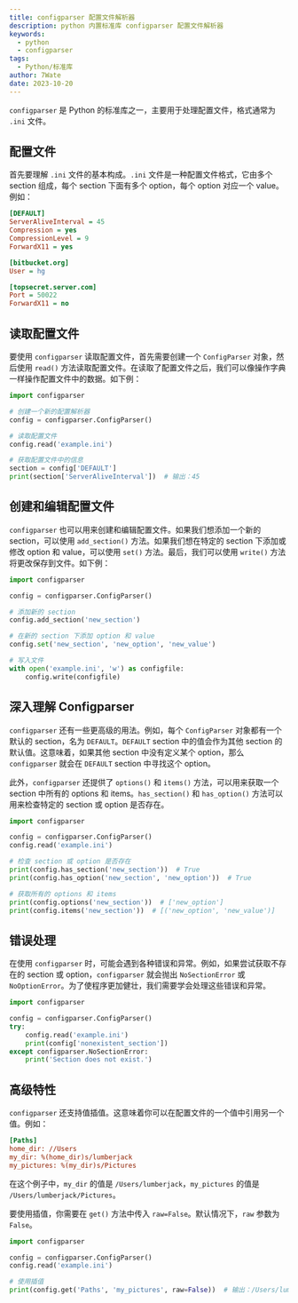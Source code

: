 ```yaml
---
title: configparser 配置文件解析器
description: python 内置标准库 configparser 配置文件解析器
keywords:
  - python
  - configparser
tags:
  - Python/标准库
author: 7Wate
date: 2023-10-20
---
```


`configparser` 是 Python 的标准库之一，主要用于处理配置文件，格式通常为 `.ini` 文件。

## 配置文件

首先要理解 `.ini` 文件的基本构成。`.ini` 文件是一种配置文件格式，它由多个 section 组成，每个 section 下面有多个 option，每个 option 对应一个 value。例如：

```ini
[DEFAULT]
ServerAliveInterval = 45
Compression = yes
CompressionLevel = 9
ForwardX11 = yes

[bitbucket.org]
User = hg

[topsecret.server.com]
Port = 50022
ForwardX11 = no
```

## 读取配置文件

要使用 `configparser` 读取配置文件，首先需要创建一个 `ConfigParser` 对象，然后使用 `read()` 方法读取配置文件。在读取了配置文件之后，我们可以像操作字典一样操作配置文件中的数据。如下例：

```python
import configparser

# 创建一个新的配置解析器
config = configparser.ConfigParser()

# 读取配置文件
config.read('example.ini')

# 获取配置文件中的信息
section = config['DEFAULT']
print(section['ServerAliveInterval'])  # 输出：45
```

## 创建和编辑配置文件

`configparser` 也可以用来创建和编辑配置文件。如果我们想添加一个新的 section，可以使用 `add_section()` 方法。如果我们想在特定的 section 下添加或修改 option 和 value，可以使用 `set()` 方法。最后，我们可以使用 `write()` 方法将更改保存到文件。如下例：

```python
import configparser

config = configparser.ConfigParser()

# 添加新的 section
config.add_section('new_section')

# 在新的 section 下添加 option 和 value
config.set('new_section', 'new_option', 'new_value')

# 写入文件
with open('example.ini', 'w') as configfile:
    config.write(configfile)
```

## 深入理解 Configparser

`configparser` 还有一些更高级的用法。例如，每个 `ConfigParser` 对象都有一个默认的 section，名为 `DEFAULT`。`DEFAULT` section 中的值会作为其他 section 的默认值。这意味着，如果其他 section 中没有定义某个 option，那么 `configparser` 就会在 `DEFAULT` section 中寻找这个 option。

此外，`configparser` 还提供了 `options()` 和 `items()` 方法，可以用来获取一个 section 中所有的 options 和 items。`has_section()` 和 `has_option()` 方法可以用来检查特定的 section 或 option 是否存在。

```python
import configparser

config = configparser.ConfigParser()
config.read('example.ini')

# 检查 section 或 option 是否存在
print(config.has_section('new_section'))  # True
print(config.has_option('new_section', 'new_option'))  # True

# 获取所有的 options 和 items
print(config.options('new_section'))  # ['new_option']
print(config.items('new_section'))  # [('new_option', 'new_value')]
```

## 错误处理

在使用 `configparser` 时，可能会遇到各种错误和异常。例如，如果尝试获取不存在的 section 或 option，`configparser` 就会抛出 `NoSectionError` 或 `NoOptionError`。为了使程序更加健壮，我们需要学会处理这些错误和异常。

```python
import configparser

config = configparser.ConfigParser()
try:
    config.read('example.ini')
    print(config['nonexistent_section'])
except configparser.NoSectionError:
    print('Section does not exist.')
```

## 高级特性

`configparser` 还支持值插值。这意味着你可以在配置文件的一个值中引用另一个值。例如：

```ini
[Paths]
home_dir: //Users
my_dir: %(home_dir)s/lumberjack
my_pictures: %(my_dir)s/Pictures
```

在这个例子中，`my_dir` 的值是 `/Users/lumberjack`，`my_pictures` 的值是 `/Users/lumberjack/Pictures`。

要使用插值，你需要在 `get()` 方法中传入 `raw=False`。默认情况下，`raw` 参数为 `False`。

```python
import configparser

config = configparser.ConfigParser()
config.read('example.ini')

# 使用插值
print(config.get('Paths', 'my_pictures', raw=False))  # 输出：/Users/lumberjack/Pictures
```

